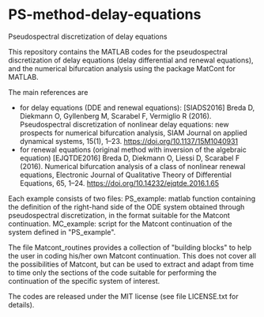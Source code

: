 # PS-method-delay-equations
 Pseudospectral discretization of delay equations

This repository contains the MATLAB codes for the pseudospectral discretization of delay equations (delay differential and renewal equations), and the numerical bifurcation analysis using the package MatCont for MATLAB.

The main references are
- for delay equations (DDE and renewal equations):
[SIADS2016] Breda D, Diekmann O, Gyllenberg M, Scarabel F, Vermiglio R (2016). Pseudospectral discretization of nonlinear delay equations: new prospects for numerical bifurcation analysis, SIAM Journal on applied dynamical systems, 15(1), 1–23. https://doi.org/10.1137/15M1040931 
- for renewal equations (original method with inversion of the algebraic equation)
[EJQTDE2016] Breda D, Diekmann O, Liessi D, Scarabel F (2016). Numerical bifurcation analysis of a class of nonlinear renewal equations, Electronic Journal of Qualitative Theory of Differential Equations, 65, 1–24. https://doi.org/10.14232/ejqtde.2016.1.65 

Each example consists of two files:
PS_example: matlab function containing the definition of the right-hand side of the ODE system obtained through pseudospectral discretization, in the format suitable for the Matcont continuation.
MC_example: script for the Matcont continuation of the system defined in "PS_example".

The file Matcont_routines provides a collection of "building blocks" to help the user in coding his/her own Matcont continuation.
This does not cover all the possibilities of Matcont, but can be used
to extract and adapt from time to time only the sections of the code suitable for performing 
the continuation of the specific system of interest.

The codes are released under the MIT license (see file LICENSE.txt for details).
